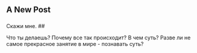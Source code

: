 ## A New Post

###

Скажи мне. ##

Что ты делаешь? Почему все так происходит? В чем суть? Разве ли не самое прекрасное занятие в мире - познавать суть? 
